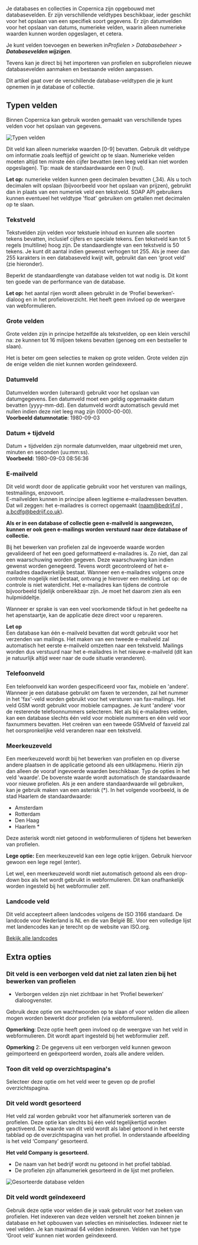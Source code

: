 Je databases en collecties in Copernica zijn opgebouwd met
databasevelden. Er zijn verschillende veldtypes beschikbaar, ieder
geschikt voor het opslaan van een specifiek soort gegevens. Er zijn
datumvelden voor het opslaan van datums, numerieke velden, waarin alleen
numerieke waarden kunnen worden opgeslagen, et cetera.

Je kunt velden toevoegen en bewerken in*Profielen \> Databasebeheer \>
**Databasevelden wijzigen***.

Tevens kan je direct bij het importeren van profielen en subprofielen
nieuwe databasevelden aanmaken en bestaande velden aanpassen.

Dit artikel gaat over de verschillende database-veldtypen die je kunt
opnemen in je database of collectie.

Typen velden
------------

Binnen Copernica kan gebruik worden gemaakt van verschillende types
velden voor het opslaan van gegevens.

![Typen velden](../images/edit_database_fields.png)

Dit veld kan alleen numerieke waarden [0-9] bevatten. Gebruik dit
veldtype om informatie zoals leeftijd of gewicht op te slaan. Numerieke
velden moeten altijd ten minste één cijfer bevatten (een leeg veld kan
niet worden opgeslagen). Tip: maak de standaardwaarde een 0 (nul).

**Let op:** numerieke velden kunnen geen decimalen bevatten (,34). Als u
toch decimalen wilt opslaan (bijvoorbeeld voor het opslaan van prijzen),
gebruikt dan in plaats van een numeriek veld een tekstveld. SOAP API
gebruikers kunnen eventueel het veldtype 'float' gebruiken om getallen
met decimalen op te slaan.

### **Tekstveld**

Tekstvelden zijn velden voor tekstuele inhoud en kunnen alle soorten
tekens bevatten, inclusief cijfers en speciale tekens. Een tekstveld kan
tot 5 regels (multiline) hoog zijn. De standaardlengte van een tekstveld
is 50 tekens. Je kunt dit aantal indien gewenst verhogen tot 255. Als je
meer dan 255 karakters in een databaseveld kwijt wilt, gebruikt dan een
‘groot veld’ (zie hieronder).

Beperkt de standaardlengte van database velden tot wat nodig is. Dit
komt ten goede van de performance van de database.

**Let op:** het aantal rijen wordt alleen gebruikt in de ‘Profiel
bewerken’-dialoog en in het profieloverzicht. Het heeft geen invloed op
de weergave van webformulieren.

### **Grote velden**

Grote velden zijn in principe hetzelfde als tekstvelden, op een klein
verschil na: ze kunnen tot 16 miljoen tekens bevatten (genoeg om een
bestseller te slaan).

Het is beter om geen selecties te maken op grote velden. Grote velden
zijn de enige velden die niet kunnen worden geïndexeerd.

### **Datumveld**

Datumvelden worden (uiteraard) gebruikt voor het opslaan van
datumgegevens. Een datumveld moet een geldig opgemaakte datum bevatten
(yyyy-mm-dd). Een datumveld wordt automatisch gevuld met nullen indien
deze niet leeg mag zijn (0000-00-00).\
 **Voorbeeld datumnotatie**: 1980-09-03

### **Datum + tijdveld**

Datum + tijdvelden zijn normale datumvelden, maar uitgebreid met uren,
minuten en seconden (uu:mm:ss).\
 **Voorbeeld:** 1980-09-03 08:56:36

### **E-mailveld**

Dit veld wordt door de applicatie gebruikt voor het versturen van
mailings, testmailings, enzovoort.\
 E-mailvelden kunnen in principe alleen legitieme e-mailadressen
bevatten. Dat wil zeggen: het e-mailadres is correct opgemaakt
([naam@bedrijf.nl](mailto:naam@bedrijf.nl) , a.bcdfg@bedrijf.co.uk).

**Als er in een database of collectie geen e-mailveld is aangewezen,
kunnen er ook geen e-mailings worden verstuurd naar deze database of
collectie.**

Bij het bewerken van profielen zal de ingevoerde waarde worden
gevalideerd of het een goed geformatteerd e-mailadres is. Zo niet, dan
zal een waarschuwing worden gegeven. Deze waarschuwing kan indien
gewenst worden genegeerd. Tevens wordt gecontroleerd of het e-mailadres
daadwerkelijk bestaat. Wanneer een e-mailadres volgens onze controle
mogelijk niet bestaat, ontvang je hierover een melding. Let op: de
controle is niet waterdicht. Het e-mailadres kan tijdens de controle
bijvoorbeeld tijdelijk onbereikbaar zijn. Je moet het daarom zien als
een hulpmiddeltje.

Wanneer er sprake is van een veel voorkomende tikfout in het gedeelte na
het apenstaartje, kan de applicatie deze direct voor u repareren.

**Let op**\
 Een database kan één e-mailveld bevatten dat wordt gebruikt voor het
verzenden van mailings. Het maken van een tweede e-mailveld zal
automatisch het eerste e-mailveld omzetten naar een tekstveld. Mailings
worden dus verstuurd naar het e-mailadres in het nieuwe e-mailveld (dit
kan je natuurlijk altijd weer naar de oude situatie veranderen).

### **Telefoonveld**

Een telefoonveld kan worden gespecificeerd voor fax, mobiele en
'andere'. Wanneer je een database gebruikt om faxen te verzenden, zal
het nummer in het 'fax'-veld worden gebruikt voor het versturen van
fax-mailings. Het veld GSM wordt gebruikt voor mobiele campagnes. Je
kunt 'andere' voor de resterende telefoonnummers selecteren. Net als bij
e-mailadres velden, kan een database slechts één veld voor mobiele
nummers en één veld voor faxnummers bevatten. Het creëren van een tweede
GSMveld of faxveld zal het oorspronkelijke veld veranderen naar een
tekstveld.

### **Meerkeuzeveld**

Een meerkeuzeveld wordt bij het bewerken van profielen en op diverse
andere plaatsen in de applicatie getoond als een uitklapmenu. Hierin
zijn dan alleen de vooraf ingevoerde waarden beschikbaar. Typ de opties
in het veld 'waarde'. De bovenste waarde wordt automatisch de
standaardwaarde voor nieuwe profielen. Als je een andere standaardwaarde
wil gebruiken, kan je gebruik maken van een asterisk (\*). In het
volgende voorbeeld, is de stad Haarlem de standaardwaarde:

-   Amsterdam
-   Rotterdam
-   Den Haag
-   Haarlem \*

Deze asterisk wordt niet getoond in webformulieren of tijdens het
bewerken van profielen.

**Lege optie:** Een meerkeuzeveld kan een lege optie krijgen. Gebruik
hiervoor gewoon een lege regel (enter).

Let wel, een meerkeuzeveld wordt niet automatisch getoond als een
drop-down box als het wordt gebruikt in webformulieren. Dit kan
onafhankelijk worden ingesteld bij het webformulier zelf.

### Landcode veld

Dit veld accepteert alleen landcodes volgens de ISO 3166 standaard. De
landcode voor Nederland is NL en die van België BE. Voor een volledige
lijst met landencodes kan je terecht op de website van ISO.org.

[Bekijk alle
landcodes](http://www.iso.org/iso/country_codes/iso_3166_code_lists/country_names_and_code_elements.htm)

**Extra opties**
----------------

### **Dit veld is een verborgen veld dat niet zal laten zien bij het bewerken van profielen**

-   Verborgen velden zijn niet zichtbaar in het ‘Profiel bewerken’
    dialoogvenster.

Gebruik deze optie om wachtwoorden op te slaan of voor velden die alleen
mogen worden bewerkt door profielen (via webformulieren).

**Opmerking**: Deze optie heeft geen invloed op de weergave van het veld
in webformulieren. Dit wordt apart ingesteld bij het webformulier zelf.

**Opmerking** 2: De gegevens uit een verborgen veld kunnen gewoon
geïmporteerd en geëxporteerd worden, zoals alle andere velden.

### **Toon dit veld op overzichtspagina's**

Selecteer deze optie om het veld weer te geven op de profiel
overzichtspagina.

### **Dit veld wordt gesorteerd**

Het veld zal worden gebruikt voor het alfanumeriek sorteren van de
profielen. Deze optie kan slechts bij één veld tegelijkertijd worden
geactiveerd. De waarde van dit veld wordt als label getoond in het
eerste tabblad op de overzichtspagina van het profiel. In onderstaande
afbeelding is het veld ‘Company’ gesorteerd.

**Het veld Company is gesorteerd.**

-   De naam van het bedrijf wordt nu getoond in het profiel tabblad.
-   De profielen zijn alfanumeriek gesorteerd in de lijst met profielen.

![Gesorteerde database velden](../images/ordering_database_fields.png)

### **Dit veld wordt geïndexeerd**

Gebruik deze optie voor velden die je vaak gebruikt voor het zoeken van
profielen. Het indexeren van deze velden versnelt het zoeken binnen je
database en het opbouwen van selecties en miniselecties. Indexeer niet
te veel velden. Je kan maximaal 64 velden indexeren. Velden van het type
‘Groot veld’ kunnen niet worden geïndexeerd.
